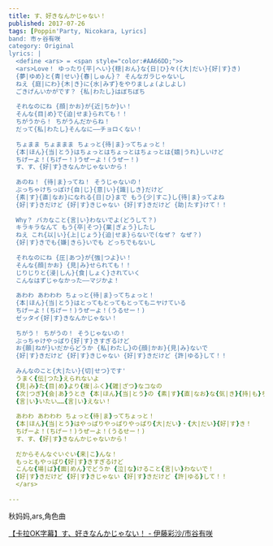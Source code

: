 ```yaml
---
title: す、好きなんかじゃない！
published: 2017-07-26
tags: [Poppin'Party, Nicokara, Lyrics]
band: 市ヶ谷有咲
category: Original
lyrics: |
  <define <ars> = <span style="color:#AA66DD;">>
  <ars>Love！ ゆったり{平|へい}{穏|おん}な{日|ひ}々({大|だい}{好|す}き)
  {夢|ゆめ}と{青|せい}{春|しゅん}？ そんなガラじゃないし
  ねえ {庭|にわ}{木|き}に{水|みず}をやりましょ(よしよし)
  ごきげんいかがです？ {私|わたし}はぼちぼち
  
  それなのにね {顔|かお}が{近|ちか}い！
  そんな{目|め}で{迫|せま}られても！！
  ちがうから！ ちがうんだからね！
  だって{私|わたし}そんなに――チョロくない！
  
  ちょまま ちょままま ちょっと{待|ま}ってちょっと！
  {本|ほん}{当|とう}はちょっとはちょっとはちょっとは{嬉|うれ}しいけど
  ちげーよ！(ちげー！)うぜーよ！(うぜー！)
  す、す、{好|す}きなんかじゃないから！
  
  あのね！ {待|ま}ってね！ そうじゃないの！
  ぶっちゃけちっぽけ{自|じ}{意|い}{識|しき}だけど
  {素|す}{直|なお}になれる{日|ひ}まで もう{少|すこ}し{待|ま}ってよね
  {好|す}きだけど {好|す}きじゃない {好|す}きだけど {助|たす}けて！！
  
  Why？ バカなこと{言|い}わないでよ(どうして？)
  キラキラなんて もう{卒|そつ}{業|ぎょう}したし
  ねえ これ{以|い}{上|じょう}{迫|せま}らないで(なぜ？ なぜ？)
  {好|す}きでも{嫌|きら}いでも どっちでもないし
  
  それなのにね {圧|あつ}が{強|つよ}い！
  そんな{顔|かお} {見|み}せられても！！
  じりじりと{浸|しん}{食|しょく}されていく
  こんなはずじゃなかった――マジかよ！
  
  あわわ あわわわ ちょっと{待|ま}ってちょっと！
  {本|ほん}{当|とう}はとってもとってもとってもニヤけている
  ちげーよ！(ちげー！)うぜーよ！(うるせー！)
  ゼッタイ{好|す}きなんかじゃない！
  
  ちがう！ ちがうの！ そうじゃないの！
  ぶっちゃけやっぱり{好|す}きすぎるけど
  お{願|ねが}いだからどうか {私|わたし}の{顔|かお}{見|み}ないで
  {好|す}きだけど {好|す}きじゃない {好|す}きだけど {許|ゆる}して！！
  
  みんなのこと{大|たい}{切|せつ}です'
  うまく{伝|つた}えられないよ
  {見|み}た{目|め}より{複|ふく}{雑|ざつ}なコなの
  {次|つぎ}{会|あ}うとき {本|ほん}{当|とう}の {素|す}{直|なお}な{気|き}{持|も}ちを
  {言|い}いたい……{言|い}えない！
  
  あわわ あわわわ ちょっと{待|ま}ってちょっと！
  {本|ほん}{当|とう}はやっぱりやっぱりやっぱり{大|だい}・{大|だい}{好|す}き！
  ちげーよ！(ちげー！)うぜーよ！(うるせー！)
  す、す、{好|す}きなんかじゃないから！
  
  だからそんなぐいぐい{来|こ}んな！
  もっともやっぱり{好|す}きすぎるけど
  こんな{場|ば}{面|めん}でどうか {泣|な}けること{言|い}わないで！
  {好|す}きだけど {好|す}きじゃない {好|す}きだけど {許|ゆる}して！！
  </ars>
    
---
```

秋妈妈,ars,角色曲

<summary>
    <a href="https://www.bilibili.com/video/BV1tzaDewEZh/">
        【卡拉OK字幕】す、好きなんかじゃない！ - 伊藤彩沙/市谷有咲
    </a>
</summary>
